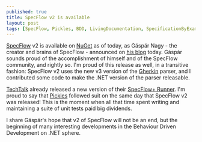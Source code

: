 ```yaml
---
published: true
title: SpecFlow v2 is available
layout: post
tags: [SpecFlow, Pickles, BDD, LivingDocumentation, SpecificationByExample]
---
```

[SpecFlow](http://www.specflow.org) v2 is available on [NuGet](https://www.nuget.org/packages/SpecFlow) as of today, as Gáspár Nagy - the creator and brains of SpecFlow - announced on [his blog](http://gasparnagy.com/2016/01/the-day-when-specflow-v2-is-released-and-after-roadmap/) today. Gáspár sounds proud of the accomplishment of himself and of the SpecFlow community, and rightly so. I'm proud of this release as well, in a transitive fashion: SpecFlow v2 uses the new v3 version of the [Gherkin](https://github.com/cucumber/gherkin) parser, and I contributed some code to make the .NET version of the parser releasable.

[TechTalk](http://www.techtalk.at/?lang=en-US) already released a new version of their [SpecFlow+ Runner](http://www.specflow.org/plus/runner/). I'm proud to say that [Pickles](http://www.picklesdoc.com) followed suit on the same day that SpecFlow v2 was released! This is the moment when all that time spent writing and maintaining a suite of unit tests paid big dividends.

I share Gáspár's hope that v2 of SpecFlow will not be an end, but the beginning of many interesting developments in the Behaviour Driven Development on .NET sphere.